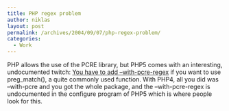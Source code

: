 ```yaml
---
title: PHP regex problem
author: niklas
layout: post
permalink: /archives/2004/09/07/php-regex-problem/
categories:
  - Work
---
```

PHP allows the use of the PCRE library, but PHP5 comes with an interesting, undocumented twitch: [You have to add &#8211;with-pcre-regex][1] if you want to use preg_match(), a quite commonly used function. With PHP4, all you did was &#8211;with-pcre and you got the whole package, and the &#8211;with-pcre-regex is undocumented in the configure program of PHP5 which is where people look for this.

 [1]: http://bugs.php.net/bug.php?id=29158&edit=1